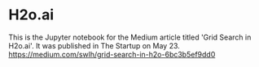 # H2o.ai
This is the Jupyter notebook for the Medium article titled 'Grid Search in H2o.ai'. It was published in The Startup on May 23. https://medium.com/swlh/grid-search-in-h2o-6bc3b5ef9dd0
